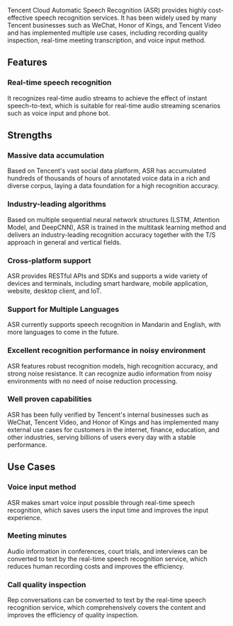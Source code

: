 Tencent Cloud Automatic Speech Recognition (ASR) provides highly cost-effective speech recognition services. It has been widely used by many Tencent businesses such as WeChat, Honor of Kings, and Tencent Video and has implemented multiple use cases, including recording quality inspection, real-time meeting transcription, and voice input method.


## Features

### Real-time speech recognition
It recognizes real-time audio streams to achieve the effect of instant speech-to-text, which is suitable for real-time audio streaming scenarios such as voice input and phone bot.

## Strengths

### Massive data accumulation

Based on Tencent's vast social data platform, ASR has accumulated hundreds of thousands of hours of annotated voice data in a rich and diverse corpus, laying a data foundation for a high recognition accuracy.  

### Industry-leading algorithms

Based on multiple sequential neural network structures (LSTM, Attention Model, and DeepCNN), ASR is trained in the multitask learning method and delivers an industry-leading recognition accuracy together with the T/S approach in general and vertical fields.

### Cross-platform support

ASR provides RESTful APIs and SDKs and supports a wide variety of devices and terminals, including smart hardware, mobile application, website, desktop client, and IoT.

### Support for Multiple Languages

ASR currently supports speech recognition in Mandarin and English, with more languages to come in the future.

### Excellent recognition performance in noisy environment

ASR features robust recognition models, high recognition accuracy, and strong noise resistance. It can recognize audio information from noisy environments with no need of noise reduction processing.

### Well proven capabilities

ASR has been fully verified by Tencent's internal businesses such as WeChat, Tencent Video, and Honor of Kings and has implemented many external use cases for customers in the internet, finance, education, and other industries, serving billions of users every day with a stable performance.

## Use Cases

### Voice input method

ASR makes smart voice input possible through real-time speech recognition, which saves users the input time and improves the input experience.

### Meeting minutes

Audio information in conferences, court trials, and interviews can be converted to text by the real-time speech recognition service, which reduces human recording costs and improves the efficiency.

### Call quality inspection

Rep conversations can be converted to text by the real-time speech recognition service, which comprehensively covers the content and improves the efficiency of quality inspection.
